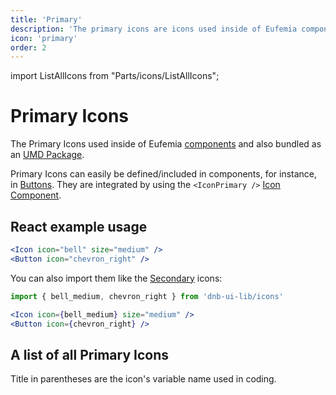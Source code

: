 ```yaml
---
title: 'Primary'
description: 'The primary icons are icons used inside of Eufemia components.'
icon: 'primary'
order: 2
---
```


import ListAllIcons from "Parts/icons/ListAllIcons";

# Primary Icons

The Primary Icons used inside of Eufemia [components](/uilib/components) and also bundled as an [UMD Package](https://unpkg.com/dnb-ui-lib@latest/umd/dnb-ui-icons.min.js).

Primary Icons can easily be defined/included in components, for instance, in [Buttons](/uilib/components/button).
They are integrated by using the `<IconPrimary />` [Icon Component](/uilib/components/icon-primary).

## React example usage

```jsx
<Icon icon="bell" size="medium" />
<Button icon="chevron_right" />
```

You can also import them like the [Secondary](/icons/secondary) icons:

```jsx
import { bell_medium, chevron_right } from 'dnb-ui-lib/icons'

<Icon icon={bell_medium} size="medium" />
<Button icon={chevron_right} />
```

## A list of all Primary Icons

Title in parentheses are the icon's variable name used in coding.

<ListAllIcons variant="primary" />
